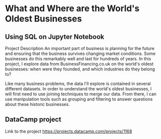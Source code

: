# What and Where are the World's Oldest Businesses
## Using SQL on Jupyter Notebook

Project Description
An important part of business is planning for the future and ensuring that the business survives changing market conditions. Some businesses do this remarkably well and last for hundreds of years. In this project, I explore data from BusinessFinancing.co.uk on the world's oldest businesses: when were they founded, and which industries do they belong to?

Like many business problems, the data I'll explore is contained in several different datasets. In order to understand the world's oldest businesses, I will first need to use joining techniques to merge our data. From there, I can use manipulation tools such as grouping and filtering to answer questions about these historic businesses.

## DataCamp project
 Link to the project https://projects.datacamp.com/projects/1168